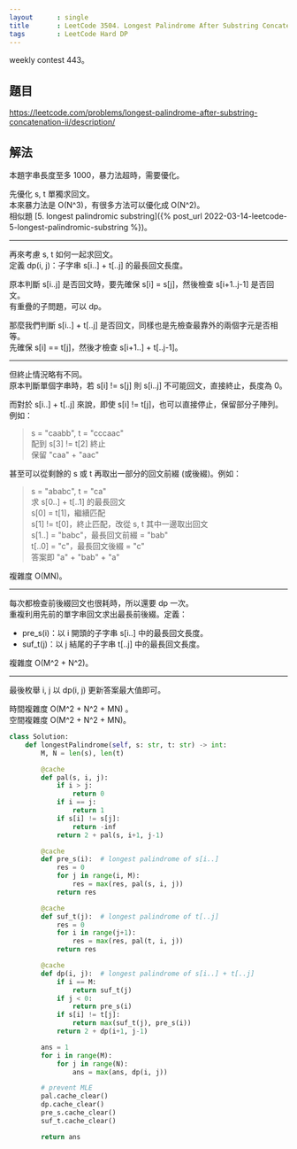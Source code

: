 ```yaml
---
layout      : single
title       : LeetCode 3504. Longest Palindrome After Substring Concatenation II
tags        : LeetCode Hard DP
---
```

weekly contest 443。

## 題目

<https://leetcode.com/problems/longest-palindrome-after-substring-concatenation-ii/description/>

## 解法

本題字串長度至多 1000，暴力法超時，需要優化。  

先優化 s, t 單獨求回文。  
本來暴力法是 O(N^3)，有很多方法可以優化成 O(N^2)。  
相似題 [5. longest palindromic substring]({% post_url 2022-03-14-leetcode-5-longest-palindromic-substring %})。  

---

再來考慮 s, t 如何一起求回文。  
定義 dp(i, j)：子字串 s[i..] + t[..j] 的最長回文長度。  

原本判斷 s[i..j] 是否回文時，要先確保 s[i] = s[j]，然後檢查 s[i+1..j-1] 是否回文。  
有重疊的子問題，可以 dp。  

那麼我們判斷 s[i..] + t[..j] 是否回文，同樣也是先檢查最靠外的兩個字元是否相等。  
先確保 s[i] == t[j]，然後才檢查 s[i+1..] + t[..j-1]。  

---

但終止情況略有不同。  
原本判斷單個字串時，若 s[i] != s[j] 則 s[i..j] 不可能回文，直接終止，長度為 0。  

而對於 s[i..] + t[..j] 來說，即使 s[i] != t[j]，也可以直接停止，保留部分子陣列。例如：  
> s = "caabb", t = "cccaac"  
> 配到 s[3] != t[2] 終止  
> 保留 "caa" + "aac"  

甚至可以從剩餘的 s 或 t 再取出一部分的回文前綴 (或後綴)。例如：  
> s = "ababc", t = "ca"  
> 求 s[0..] + t[..1] 的最長回文  
> s[0] = t[1]，繼續匹配  
> s[1] != t[0]，終止匹配，改從 s, t 其中一邊取出回文  
> s[1..] = "babc"，最長回文前綴 = "bab"  
> t[..0] = "c"，最長回文後綴 = "c"  
> 答案即 "a" + "bab" + "a"  

複雜度 O(MN)。  

---

每次都檢查前後綴回文也很耗時，所以還要 dp 一次。  
重複利用先前的單字串回文求出最長前後綴。定義：

- pre_s(i)：以 i 開頭的子字串 s[i..] 中的最長回文長度。  
- suf_t(j)：以 j 結尾的子字串 t[..j] 中的最長回文長度。  

複雜度 O(M^2 + N^2)。  

---

最後枚舉 i, j 以 dp(i, j) 更新答案最大值即可。  

時間複雜度 O(M^2 + N^2 + MN) 。  
空間複雜度 O(M^2 + N^2 + MN)。  

```python
class Solution:
    def longestPalindrome(self, s: str, t: str) -> int:
        M, N = len(s), len(t)

        @cache
        def pal(s, i, j):
            if i > j:
                return 0
            if i == j:
                return 1
            if s[i] != s[j]:
                return -inf
            return 2 + pal(s, i+1, j-1)

        @cache
        def pre_s(i):  # longest palindrome of s[i..]
            res = 0
            for j in range(i, M):
                res = max(res, pal(s, i, j))
            return res

        @cache
        def suf_t(j):  # longest palindrome of t[..j]
            res = 0
            for i in range(j+1):
                res = max(res, pal(t, i, j))
            return res

        @cache
        def dp(i, j):  # longest palindrome of s[i..] + t[..j]
            if i == M:
                return suf_t(j)
            if j < 0:
                return pre_s(i)
            if s[i] != t[j]:
                return max(suf_t(j), pre_s(i))
            return 2 + dp(i+1, j-1)

        ans = 1
        for i in range(M):
            for j in range(N):
                ans = max(ans, dp(i, j))

        # prevent MLE
        pal.cache_clear()
        dp.cache_clear()
        pre_s.cache_clear()
        suf_t.cache_clear()

        return ans
```
